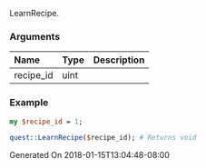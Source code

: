 LearnRecipe.
### Arguments
**Name**|**Type**|**Description**
:---|:---|:---
recipe_id|uint|

### Example

```perl
my $recipe_id = 1;

quest::LearnRecipe($recipe_id); # Returns void
```


Generated On 2018-01-15T13:04:48-08:00